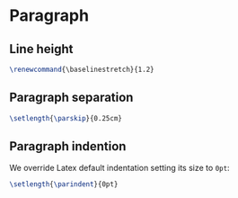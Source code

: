 # Paragraph

## Line height

```latex
\renewcommand{\baselinestretch}{1.2}
```

## Paragraph separation

```latex
\setlength{\parskip}{0.25cm}
```

## Paragraph indention

We override Latex default indentation setting its size to `0pt`:

```latex
\setlength{\parindent}{0pt}
```
